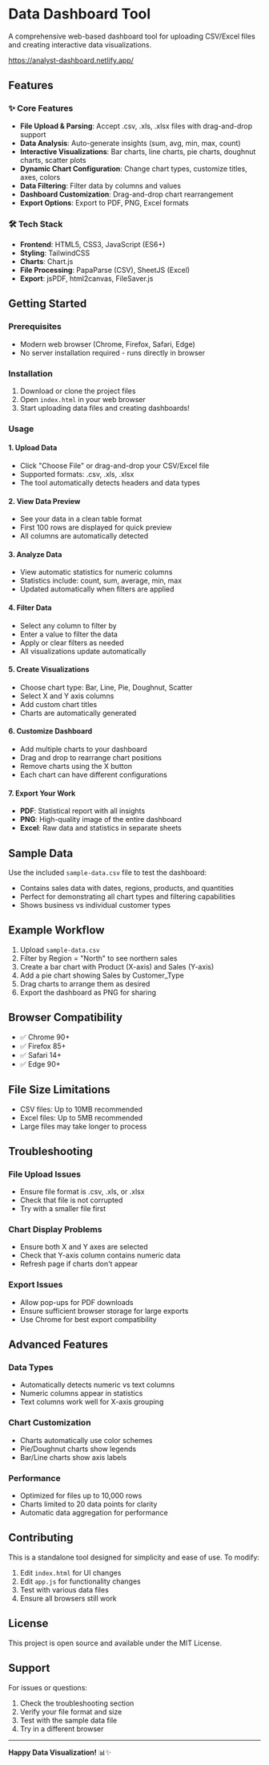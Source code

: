 # Data Dashboard Tool

A comprehensive web-based dashboard tool for uploading CSV/Excel files and creating interactive data visualizations.

https://analyst-dashboard.netlify.app/

## Features

### ✨ Core Features
- **File Upload & Parsing**: Accept .csv, .xls, .xlsx files with drag-and-drop support
- **Data Analysis**: Auto-generate insights (sum, avg, min, max, count)
- **Interactive Visualizations**: Bar charts, line charts, pie charts, doughnut charts, scatter plots
- **Dynamic Chart Configuration**: Change chart types, customize titles, axes, colors
- **Data Filtering**: Filter data by columns and values
- **Dashboard Customization**: Drag-and-drop chart rearrangement
- **Export Options**: Export to PDF, PNG, Excel formats

### 🛠️ Tech Stack
- **Frontend**: HTML5, CSS3, JavaScript (ES6+)
- **Styling**: TailwindCSS
- **Charts**: Chart.js
- **File Processing**: PapaParse (CSV), SheetJS (Excel)
- **Export**: jsPDF, html2canvas, FileSaver.js

## Getting Started

### Prerequisites
- Modern web browser (Chrome, Firefox, Safari, Edge)
- No server installation required - runs directly in browser

### Installation
1. Download or clone the project files
2. Open `index.html` in your web browser
3. Start uploading data files and creating dashboards!

### Usage

#### 1. Upload Data
- Click "Choose File" or drag-and-drop your CSV/Excel file
- Supported formats: .csv, .xls, .xlsx
- The tool automatically detects headers and data types

#### 2. View Data Preview
- See your data in a clean table format
- First 100 rows are displayed for quick preview
- All columns are automatically detected

#### 3. Analyze Data
- View automatic statistics for numeric columns
- Statistics include: count, sum, average, min, max
- Updated automatically when filters are applied

#### 4. Filter Data
- Select any column to filter by
- Enter a value to filter the data
- Apply or clear filters as needed
- All visualizations update automatically

#### 5. Create Visualizations
- Choose chart type: Bar, Line, Pie, Doughnut, Scatter
- Select X and Y axis columns
- Add custom chart titles
- Charts are automatically generated

#### 6. Customize Dashboard
- Add multiple charts to your dashboard
- Drag and drop to rearrange chart positions
- Remove charts using the X button
- Each chart can have different configurations

#### 7. Export Your Work
- **PDF**: Statistical report with all insights
- **PNG**: High-quality image of the entire dashboard
- **Excel**: Raw data and statistics in separate sheets

## Sample Data

Use the included `sample-data.csv` file to test the dashboard:
- Contains sales data with dates, regions, products, and quantities
- Perfect for demonstrating all chart types and filtering capabilities
- Shows business vs individual customer types

## Example Workflow

1. Upload `sample-data.csv`
2. Filter by Region = "North" to see northern sales
3. Create a bar chart with Product (X-axis) and Sales (Y-axis)
4. Add a pie chart showing Sales by Customer_Type
5. Drag charts to arrange them as desired
6. Export the dashboard as PNG for sharing

## Browser Compatibility

- ✅ Chrome 90+
- ✅ Firefox 85+
- ✅ Safari 14+
- ✅ Edge 90+

## File Size Limitations

- CSV files: Up to 10MB recommended
- Excel files: Up to 5MB recommended
- Large files may take longer to process

## Troubleshooting

### File Upload Issues
- Ensure file format is .csv, .xls, or .xlsx
- Check that file is not corrupted
- Try with a smaller file first

### Chart Display Problems
- Ensure both X and Y axes are selected
- Check that Y-axis column contains numeric data
- Refresh page if charts don't appear

### Export Issues
- Allow pop-ups for PDF downloads
- Ensure sufficient browser storage for large exports
- Use Chrome for best export compatibility

## Advanced Features

### Data Types
- Automatically detects numeric vs text columns
- Numeric columns appear in statistics
- Text columns work well for X-axis grouping

### Chart Customization
- Charts automatically use color schemes
- Pie/Doughnut charts show legends
- Bar/Line charts show axis labels

### Performance
- Optimized for files up to 10,000 rows
- Charts limited to 20 data points for clarity
- Automatic data aggregation for performance

## Contributing

This is a standalone tool designed for simplicity and ease of use. To modify:

1. Edit `index.html` for UI changes
2. Edit `app.js` for functionality changes
3. Test with various data files
4. Ensure all browsers still work

## License

This project is open source and available under the MIT License.

## Support

For issues or questions:
1. Check the troubleshooting section
2. Verify your file format and size
3. Test with the sample data file
4. Try in a different browser

---

**Happy Data Visualization!** 📊✨


